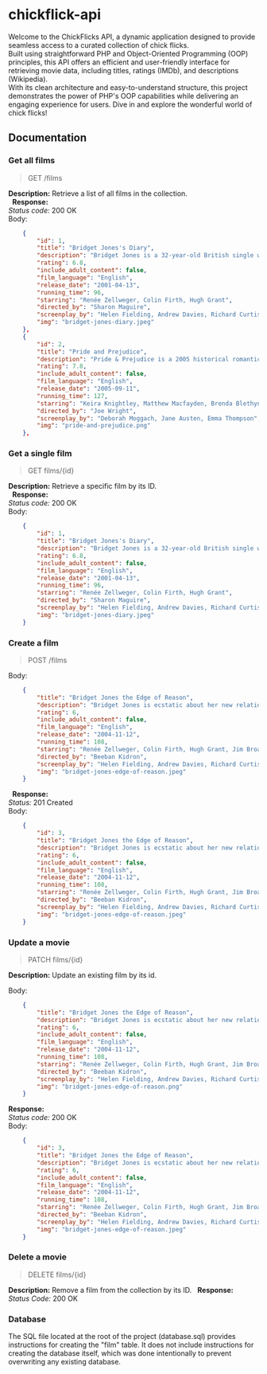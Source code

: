 # chickflick-api

Welcome to the ChickFlicks API, a dynamic application designed to provide seamless access to a curated collection of chick flicks.  
Built using straightforward PHP and Object-Oriented Programming (OOP) principles, this API offers an efficient and user-friendly interface for retrieving movie data, including titles, ratings (IMDb), and descriptions (Wikipedia).  
With its clean architecture and easy-to-understand structure, this project demonstrates the power of PHP's OOP capabilities while delivering an engaging experience for users. Dive in and explore the wonderful world of chick flicks!  

## Documentation

### Get all films

> GET /films

**Description:** Retrieve a list of all films in the collection.  
&nbsp;
**Response:**  
*Status code:* 200 OK  
Body:  

```json
    {  
        "id": 1,  
        "title": "Bridget Jones's Diary",  
        "description": "Bridget Jones is a 32-year-old British single woman, who writes a diary which focuses on the things she wishes to happen in her life. However, her life changes when two men vie for her affection, one is her boss and the other one is a top-notch barrister that her mum tries to set her up with.",  
        "rating": 6.8,  
        "include_adult_content": false,  
        "film_language": "English",  
        "release_date": "2001-04-13",  
        "running_time": 96,  
        "starring": "Renée Zellweger, Colin Firth, Hugh Grant",  
        "directed_by": "Sharon Maguire",  
        "screenplay_by": "Helen Fielding, Andrew Davies, Richard Curtis",  
        "img": "bridget-jones-diary.jpeg"  
    },  
    {  
        "id": 2,  
        "title": "Pride and Prejudice",  
        "description": "Pride & Prejudice is a 2005 historical romantic drama film directed by Joe Wright, in his feature directorial debut, and based on Jane Austen's 1813 novel of the same name. The film features five sisters from an English family of landed gentry as they deal with issues of marriage, morality and misconceptions.",  
        "rating": 7.8,  
        "include_adult_content": false,  
        "film_language": "English",  
        "release_date": "2005-09-11",  
        "running_time": 127,  
        "starring": "Keira Knightley, Matthew Macfayden, Brenda Blethyn",  
        "directed_by": "Joe Wright",  
        "screenplay_by": "Deborah Moggach, Jane Austen, Emma Thompson",  
        "img": "pride-and-prejudice.png"  
    },  
```

### Get a single film

> GET films/{id}

**Description:** Retrieve a specific film by its ID.  
&nbsp;
**Response:**  
*Status code:* 200 OK  
Body:  

```json
    {  
        "id": 1,
        "title": "Bridget Jones's Diary",
        "description": "Bridget Jones is a 32-year-old British single woman, who writes a diary which focuses on the things she wishes to happen in her life. However, her life changes when two men vie for her affection, one is her boss and the other one is a top-notch barrister that her mum tries to set her up with.",
        "rating": 6.8,
        "include_adult_content": false,
        "film_language": "English",
        "release_date": "2001-04-13",
        "running_time": 96,
        "starring": "Renée Zellweger, Colin Firth, Hugh Grant",
        "directed_by": "Sharon Maguire",
        "screenplay_by": "Helen Fielding, Andrew Davies, Richard Curtis",
        "img": "bridget-jones-diary.jpeg"
    }
```

### Create a film

> POST /films

Body:

```json
    {
        "title": "Bridget Jones the Edge of Reason",
        "description": "Bridget Jones is ecstatic about her new relationship with Mark Darcy. However, her confidence is shattered when she meets Mark's assistant, the beautiful, slim, quick-witted Rebecca Gillies.",
        "rating": 6,
        "include_adult_content": false,
        "film_language": "English",
        "release_date": "2004-11-12",
        "running_time": 108,
        "starring": "Renée Zellweger, Colin Firth, Hugh Grant, Jim Broadbent, Gemma Jones",
        "directed_by": "Beeban Kidron",
        "screenplay_by": "Helen Fielding, Andrew Davies, Richard Curtis, Adam Brooks",
        "img": "bridget-jones-edge-of-reason.jpeg"
    }
```

&nbsp;
**Response:**  
*Status:* 201 Created  
Body:  

```json
    {
        "id": 3,
        "title": "Bridget Jones the Edge of Reason",
        "description": "Bridget Jones is ecstatic about her new relationship with Mark Darcy. However, her confidence is shattered when she meets Mark's assistant, the beautiful, slim, quick-witted Rebecca Gillies.",
        "rating": 6,
        "include_adult_content": false,
        "film_language": "English",
        "release_date": "2004-11-12",
        "running_time": 108,
        "starring": "Renée Zellweger, Colin Firth, Hugh Grant, Jim Broadbent, Gemma Jones",
        "directed_by": "Beeban Kidron",
        "screenplay_by": "Helen Fielding, Andrew Davies, Richard Curtis, Adam Brooks",
        "img": "bridget-jones-edge-of-reason.jpeg"
    }
```

### Update a movie

> PATCH films/{id}

**Description:** Update an existing film by its id.  

Body:

```json
    {
        "title": "Bridget Jones the Edge of Reason",
        "description": "Bridget Jones is ecstatic about her new relationship with Mark Darcy. However, her confidence is shattered when she meets Mark's assistant, the beautiful, slim, quick-witted Rebecca Gillies.",
        "rating": 6,
        "include_adult_content": false,
        "film_language": "English",
        "release_date": "2004-11-12",
        "running_time": 108,
        "starring": "Renée Zellweger, Colin Firth, Hugh Grant, Jim Broadbent, Gemma Jones",
        "directed_by": "Beeban Kidron",
        "screenplay_by": "Helen Fielding, Andrew Davies, Richard Curtis, Adam Brooks",
        "img": "bridget-jones-edge-of-reason.png"
    }
```

**Response:**  
*Status code:* 200 OK  
Body:

```json
    {
        "id": 3,
        "title": "Bridget Jones the Edge of Reason",
        "description": "Bridget Jones is ecstatic about her new relationship with Mark Darcy. However, her confidence is shattered when she meets Mark's assistant, the beautiful, slim, quick-witted Rebecca Gillies.",
        "rating": 6,
        "include_adult_content": false,
        "film_language": "English",
        "release_date": "2004-11-12",
        "running_time": 108,
        "starring": "Renée Zellweger, Colin Firth, Hugh Grant, Jim Broadbent, Gemma Jones",
        "directed_by": "Beeban Kidron",
        "screenplay_by": "Helen Fielding, Andrew Davies, Richard Curtis, Adam Brooks",
        "img": "bridget-jones-edge-of-reason.jpeg"
    }
```

### Delete a movie

> DELETE films/{id}

**Description:**  Remove a film from the collection by its ID.
&nbsp;
**Response:**  
*Status Code:* 200 OK  

### Database

The SQL file located at the root of the project (database.sql) provides instructions for creating the "film" table. 
It does not include instructions for creating the database itself, which was done intentionally to prevent overwriting any existing database.
